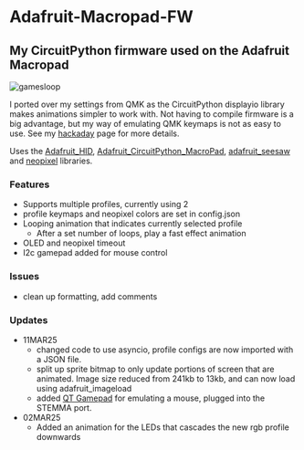 # Adafruit-Macropad-FW
## My CircuitPython firmware used on the Adafruit Macropad
![gamesloop](https://github.com/user-attachments/assets/197278c6-db11-4f7f-87a4-4d8d55d6752c)

I ported over my settings from QMK as the CircuitPython displayio library makes animations simpler to work with.
Not having to compile firmware is a big advantage, but my way of emulating QMK keymaps is not as easy to use.
See my [hackaday](https://hackaday.io/project/202556-adafruit-macropad-modding) page for more details. 

Uses the [Adafruit_HID](https://github.com/adafruit/Adafruit_CircuitPython_HID), [Adafruit_CircuitPython_MacroPad](https://github.com/adafruit/Adafruit_CircuitPython_MacroPad), [adafruit_seesaw](https://github.com/adafruit/Adafruit_Seesaw) and [neopixel](https://github.com/adafruit/Adafruit_CircuitPython_NeoPixel) libraries.
### Features
- Supports multiple profiles, currently using 2
- profile keymaps and neopixel colors are set in config.json
- Looping animation that indicates currently selected profile
  - After a set number of loops, play a fast effect animation
- OLED and neopixel timeout
- I2c gamepad added for mouse control

### Issues
- clean up formatting, add comments

### Updates
- 11MAR25
  - changed code to use asyncio, profile configs are now imported with a JSON file.
  - split up sprite bitmap to only update portions of screen that are animated. Image size reduced from 241kb to 13kb, and can now load using adafruit_imageload
  - added [QT Gamepad](https://learn.adafruit.com/gamepad-qt/overview) for emulating a mouse, plugged into the STEMMA port.
- 02MAR25
  - Added an animation for the LEDs that cascades the new rgb profile downwards
